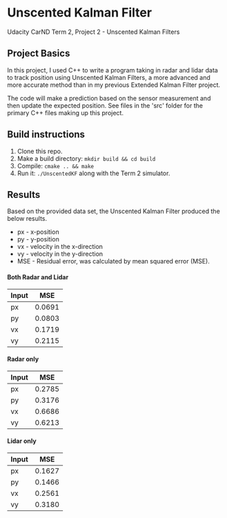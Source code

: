 # Unscented Kalman Filter

Udacity CarND Term 2, Project 2 - Unscented Kalman Filters

## Project Basics
In this project, I used C++ to write a program taking in radar and lidar data to track position using Unscented Kalman Filters, a more advanced and more accurate method than in my previous Extended Kalman Filter project.

The code will make a prediction based on the sensor measurement and then update the expected position. See files in the 'src' folder for the primary C++ files making up this project.

## Build instructions

1. Clone this repo.
2. Make a build directory: `mkdir build && cd build`
3. Compile: `cmake .. && make`
4. Run it: `./UnscentedKF` along with the Term 2 simulator.
   
## Results
Based on the provided data set, the Unscented Kalman Filter produced the below results.  
* px - x-position 
* py - y-position
* vx - velocity in the x-direction 
* vy - velocity in the y-direction  
* MSE - Residual error, was calculated by mean squared error (MSE).

#### Both Radar and Lidar

| Input |   MSE   |
| ----- | ------- |
|  px   | 0.0691 |
|  py   | 0.0803 |
|  vx   | 0.1719 |
|  vy   | 0.2115 |

#### Radar only

| Input |   MSE   |
| ----- | ------- |
|  px   | 0.2785 |
|  py   | 0.3176 |
|  vx   | 0.6686 |
|  vy   | 0.6213 |

#### Lidar only

| Input |   MSE   |
| ----- | ------- |
|  px   | 0.1627 |
|  py   | 0.1466 |
|  vx   | 0.2561 |
|  vy   | 0.3180 |

